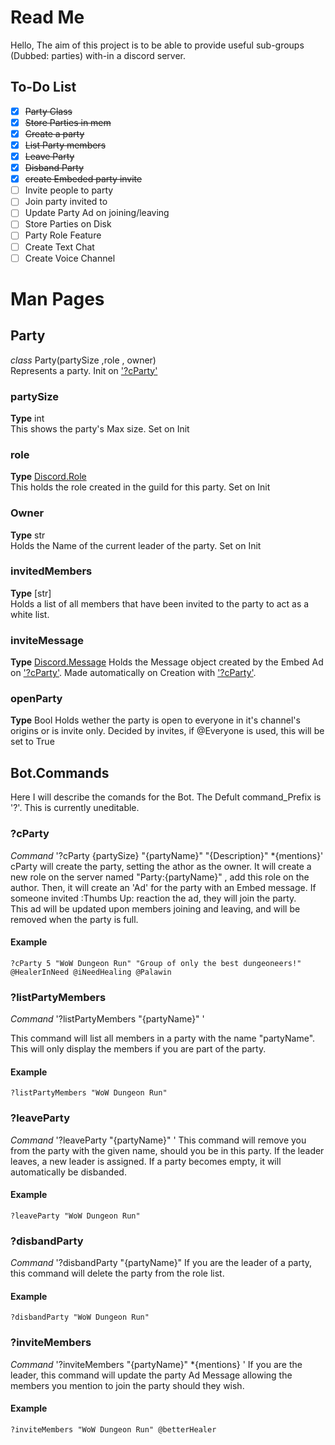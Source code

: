 ﻿# Read Me

Hello, The aim of this project is to be able to provide useful sub-groups (Dubbed: parties) with-in a discord server. 


## To-Do List

- [x] ~~Party Class~~
-  [x] ~~Store Parties in mem~~
-  [x] ~~Create a party~~
-  [x] ~~List Party members~~
-  [x] ~~Leave Party~~
-  [x] ~~Disband Party~~
-  [x] ~~create Embeded party invite~~
-  [ ] Invite people to party
- [ ] Join party invited to
- [ ] Update Party Ad on joining/leaving
- [ ] Store Parties on Disk
- [ ] Party Role Feature
- [ ] Create Text Chat
- [ ] Create Voice Channel

# Man Pages

## <a name="Class_Party"></a> Party
*class* Party(partySize ,role , owner)  <br>
Represents a party. Init on ['?cParty'](#cParty)

### partySize
**Type**  int  <br>
This shows the party's Max size.  Set on Init
### role
 **Type** [Discord.Role](https://discordpy.readthedocs.io/en/latest/api.html?highlight=role#discord.Role) <br>
 This holds the role created in the guild for this party.  Set on Init
 ### Owner
 **Type** str <br>
 Holds the Name of the current leader of the party.  Set on Init
 ### invitedMembers
 **Type** [str] <br>
 Holds a list of all members that have been invited to the party to act as a white list.
### inviteMessage
**Type** [Discord.Message](https://discordpy.readthedocs.io/en/latest/api.html?highlight=message#message)
Holds the Message object created by the Embed Ad on ['?cParty'](#cParty). Made automatically on Creation with ['?cParty'](#cParty).

### openParty
**Type** Bool
Holds wether the party is open to everyone in it's channel's origins or is invite only. Decided by invites, if @Everyone is used, this will be set to True

## Bot.Commands
Here I will describe the comands for the Bot. The Defult command_Prefix is '?'. This is currently uneditable.

### ?cParty <a name = "cParty"></a>
*Command* '?cParty {partySize} "{partyName}" "{Description}" *{mentions}' 
cParty will create the party, setting the athor as the owner. It will create a new role on the server named "Party:{partyName}" , add this role on the author. Then, it will create an 'Ad' for the party with an Embed message. If someone invited :Thumbs Up: reaction the ad, they will join the party.<br>
This ad will be updated upon members joining and leaving, and will be removed when the party is full.

#### Example
```
?cParty 5 "WoW Dungeon Run" "Group of only the best dungeoneers!" @HealerInNeed @iNeedHealing @Palawin 
```

### ?listPartyMembers 
*Command* '?listPartyMembers "{partyName}" '

This command will list all members in a party with the name "partyName". This will only display the members if you are part of the party.
#### Example
```
?listPartyMembers "WoW Dungeon Run"
```

### ?leaveParty
*Command* '?leaveParty "{partyName}" '
This command will remove you from the party with the given name, should you be in this party.
If the leader leaves, a new leader is assigned. If a party becomes empty, it will automatically be disbanded.

#### Example
```
?leaveParty "WoW Dungeon Run"
```

### ?disbandParty
*Command* '?disbandParty "{partyName}"
If you are the leader of a party, this command will delete the party from the role list.

#### Example
```
?disbandParty "WoW Dungeon Run"
```

### ?inviteMembers
*Command* '?inviteMembers "{partyName}" *{mentions} '
If you are the leader, this command will update the party Ad Message allowing the members you mention to join the party should they wish.

#### Example
```
?inviteMembers "WoW Dungeon Run" @betterHealer
```
